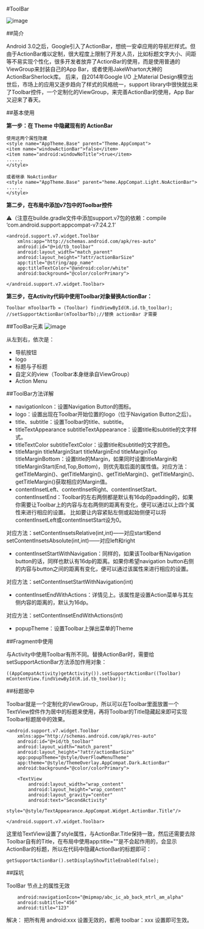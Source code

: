 #ToolBar

![image](https://github.com/diamondlin2016/ToolBar/blob/master/toolbar.gif)


##简介

Android 3.0之后，Google引入了ActionBar，想统一安卓应用的导航栏样式。但由于ActionBar难以定制，很大程度上限制了开发人员，比如标题文字大小、间距等不易实现个性化，很多开发者放弃了ActionBar的使用，而是使用普通的ViewGroup来封装自己的App Bar，或者使用JakeWharton大神的ActionBarSherlock库。
后来，自2014年Google I/O 上Material Design横空出世后，市场上的应用又逐步趋向了样式的风格统一，support library中很快就出来了Toolbar控件，一个定制化的ViewGroup，来完善ActionBar的使用，App Bar又迎来了春天。

##基本使用

**第一步：在 Theme 中隐藏现有的 ActionBar**

	使用这两个属性隐藏
	<style name="AppTheme.Base" parent="Theme.AppCompat">
	<item name="windowActionBar">false</item>
	<item name="android:windowNoTitle">true</item>
	......
	</style>
	
	或者继承 NoActionBar
	<style name="AppTheme.Base" parent="heme.AppCompat.Light.NoActionBar">
	......
	</style>
	
**第二步，在布局中添加v7包中的Toolbar控件**

⚠️（注意在builde.gradle文件中添加support.v7包的依赖：compile ‘com.android.support:appcompat-v7:24.2.1’
	
	<android.support.v7.widget.Toolbar
    	xmlns:app="http://schemas.android.com/apk/res-auto"
    	android:id="@+id/tb_toolbar"
    	android:layout_width="match_parent"
    	android:layout_height="?attr/actionBarSize"
    	app:title="@string/app_name"
    	app:titleTextColor="@android:color/white"
    	android:background="@color/colorPrimary">

	</android.support.v7.widget.Toolbar>

**第三步，在Activity代码中使用Toolbar对象替换ActionBar：**

	Toolbar mToolbarTb = (Toolbar) findViewById(R.id.tb_toolbar);
	//setSupportActionBar(mToolbarTb);//替换 actionBar 才需要

##ToolBar元素
![image](http://ac-myg6wstv.clouddn.com/85e3cb51a7a3d1f97d1c.jpg)

从左到右，依次是：

* 导航按钮
* logo
* 标题与子标题
* 自定义的view（Toolbar本身继承自ViewGroup）
* Action Menu

##ToolBar方法详解

* navigationIcon：设置Navigation Button的图标。
* logo：设置出现在Toolbar开始位置的logo（位于Navigation Button之后）。
* title、subtitle：设置Toolbar的title、subtitle。
* titleTextAppearance subtitleTextAppearance：设置title和subtitle的文字样式。
* titleTextColor subtitleTextColor：设置title和subtitle的文字颜色。
* titleMargin titleMarginStart titleMarginEnd titleMarginTop titleMarginBottom：设置title的Margin，如果同时设置titleMargin和titleMarginStart(End,Top,Bottom)，则优先取后面的属性值。对应方法：getTitleMargin()、getTitleMargin()、getTitleMargin()、getTitleMargin()、getTitleMargin()获取相应的Margin值。
* contentInsetLeft、contentInsetRight、contentInsetStart、contentInsetEnd：Toolbar的左右两侧都是默认有16dp的padding的，如果你需要让Toolbar上的内容与左右两侧的距离有变化，便可以通过以上四个属性来进行相应的设置。
比如要让内容紧贴左侧或起始侧便可以将contentInsetLeft或contentInsetStart设为0。

对应方法：setContentInsetsRelative(int,int)——对应start和end
setContentInsetsAbsolute(int,int)——对应left和right

* contentInsetStartWithNavigation：同样的，如果该Toolbar有Navigation button的话，同样也默认有16dp的距离。如果你希望navigation button右侧的内容与button之间的距离有变化，便可以通过该属性来进行相应的设置。

对应方法：setContentInsetStartWithNavigation(int)

* contentInsetEndWithActions：详情见上。该属性是设置Action菜单与其左侧内容的距离的，默认为16dp。

对应方法：setContentInsetEndWithActions(int) 

* popupTheme：设置Toolbar上弹出菜单的Theme


##Fragment中使用

与Activity中使用Toolbar有所不同。替换ActionBar时，需要给setSupportActionBar方法添加作用对象：

	((AppCompatActivity)getActivity()).setSupportActionBar((Toolbar) mContentView.findViewById(R.id.tb_toolbar));

##标题居中

Toolbar就是一个定制化的ViewGroup，所以可以在Toolbar里面放置一个TextView控件作为居中的标题来使用，再将Toolbar的Title隐藏起来即可实现Toolbar标题居中的效果。

	<android.support.v7.widget.Toolbar
    	xmlns:app="http://schemas.android.com/apk/res-auto"
    	android:id="@+id/tb_toolbar"
    	android:layout_width="match_parent"
    	android:layout_height="?attr/actionBarSize"
    	app:popupTheme="@style/OverFlowMenuTheme"
    	app:theme="@style/ThemeOverlay.AppCompat.Dark.ActionBar"
    	android:background="@color/colorPrimary">

    	<TextView
    	    android:layout_width="wrap_content"
        	android:layout_height="wrap_content"
        	android:layout_gravity="center"
        	android:text="SecondActivity"
        	style="@style/TextAppearance.AppCompat.Widget.ActionBar.Title"/>

	</android.support.v7.widget.Toolbar>

这里给TextView设置了style属性，与ActionBar.Title保持一致，然后还需要去除Toolbar自有的Title，在布局中使用app:title=""是不会起作用的，会显示ActionBar的标题，所以在代码中隐藏ActionBar的标题即可：

	getSupportActionBar().setDisplayShowTitleEnabled(false);
	
	
	
##踩坑

ToolBar 节点上的属性无效

		android:navigationIcon="@mipmap/abc_ic_ab_back_mtrl_am_alpha"
        android:subtitle="456"
        android:title="123"

解决： 把所有用 android:xxx 设置无效的，都用 toolbar：xxx 设置即可生效。







